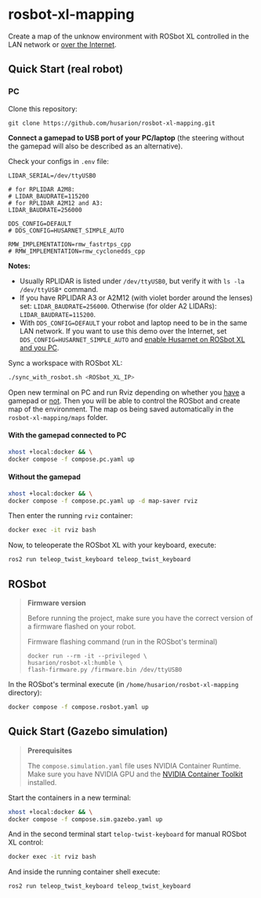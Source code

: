 # rosbot-xl-mapping

Create a map of the unknow environment with ROSbot XL controlled in the LAN network or [over the Internet](https://husarion.com/manuals/rosbot/remote-access/). 

## Quick Start (real robot)

### PC

Clone this repository:

```
git clone https://github.com/husarion/rosbot-xl-mapping.git
```

**Connect a gamepad to USB port of your PC/laptop** (the steering without the gamepad will also be described as an alternative).

Check your configs in `.env` file:

```
LIDAR_SERIAL=/dev/ttyUSB0

# for RPLIDAR A2M8:
# LIDAR_BAUDRATE=115200
# for RPLIDAR A2M12 and A3:
LIDAR_BAUDRATE=256000

DDS_CONFIG=DEFAULT
# DDS_CONFIG=HUSARNET_SIMPLE_AUTO

RMW_IMPLEMENTATION=rmw_fastrtps_cpp
# RMW_IMPLEMENTATION=rmw_cyclonedds_cpp
```

**Notes:**
- Usually RPLIDAR is listed under `/dev/ttyUSB0`, but verify it with `ls -la /dev/ttyUSB*` command.
- If you have RPLIDAR A3 or A2M12 (with violet border around the lenses) set: `LIDAR_BAUDRATE=256000`. Otherwise (for older A2 LIDARs): `LIDAR_BAUDRATE=115200`.
- With `DDS_CONFIG=DEFAULT` your robot and laptop need to be in the same LAN network. If you want to use this demo over the Internet, set `DDS_CONFIG=HUSARNET_SIMPLE_AUTO` and [enable Husarnet on ROSbot XL and you PC](https://husarion.com/manuals/rosbot/remote-access/).

Sync a workspace with ROSbot XL:

```bash
./sync_with_rosbot.sh <ROSbot_XL_IP>
```

Open new terminal on PC and run Rviz depending on whether you [have](https://github.com/husarion/rosbot-xl-mapping#with-the-gamepad-connected-to-pc) a gamepad or [not](https://github.com/husarion/rosbot-xl-mapping#without-the-gamepad). Then you will be able to control the ROSbot and create map of the environment. The map os being saved automatically in the `rosbot-xl-mapping/maps` folder.

#### With the gamepad connected to PC

```bash
xhost +local:docker && \
docker compose -f compose.pc.yaml up
```

#### Without the gamepad 

```bash
xhost +local:docker && \
docker compose -f compose.pc.yaml up -d map-saver rviz
```

Then enter the running `rviz` container:

```bash
docker exec -it rviz bash
```

Now, to teleoperate the ROSbot XL with your keyboard, execute:

```bash
ros2 run teleop_twist_keyboard teleop_twist_keyboard
```

## ROSbot

> **Firmware version**
>
> Before running the project, make sure you have the correct version of a firmware flashed on your robot.
>
> Firmware flashing command (run in the ROSbot's terminal)
>
> ```
> docker run --rm -it --privileged \
> husarion/rosbot-xl:humble \
> flash-firmware.py /firmware.bin /dev/ttyUSB0
> ```

In the ROSbot's terminal execute (in `/home/husarion/rosbot-xl-mapping` directory):

```bash
docker compose -f compose.rosbot.yaml up
```

## Quick Start (Gazebo simulation)

> **Prerequisites**
>
> The `compose.simulation.yaml` file uses NVIDIA Container Runtime. Make sure you have NVIDIA GPU and the [NVIDIA Container Toolkit](https://docs.nvidia.com/datacenter/cloud-native/container-toolkit/install-guide.html) installed.

Start the containers in a new terminal:

```bash
xhost +local:docker && \
docker compose -f compose.sim.gazebo.yaml up
```

And in the second terminal start `telop-twist-keyboard` for manual ROSbot XL control:

```bash
docker exec -it rviz bash
```

And inside the running container shell execute:

```bash
ros2 run teleop_twist_keyboard teleop_twist_keyboard
```


